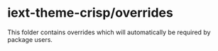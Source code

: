 # iext-theme-crisp/overrides

This folder contains overrides which will automatically be required by package users.
